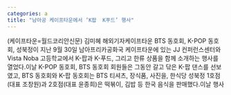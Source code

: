 ```yaml
---
categories: a
title: "남아공 케이프타운에서 ‘K팝  K푸드’ 행사"
---
```

(케이프타운=월드코리안신문) 김미혜 해외기자케이프타운 BTS 동호회, K-POP 동호회, 성북정이 지난 9월 30일 남아프리카공화국 케이프타운에 있는 JJ 컨퍼런스센터와 Vista Noba 고등학교에서 K-팝과 K-푸드, 그리고 한류 상품을 함께 소개하는 행사를 열었다.이날 K-POP 동호회, BTS 동호회 회원들은 그동안 갈고 닦은 K-팝 댄스를 선보였고, BTS 동호회와 K-팝 동호회는 BTS 티셔츠, 장식품, 사진을, 한식당 성북정 1호점(대표 조창원)과 2호점(대표 윤종희)은 떡볶이, 김밥 등 한국 음식을 판매했다.이날 행사